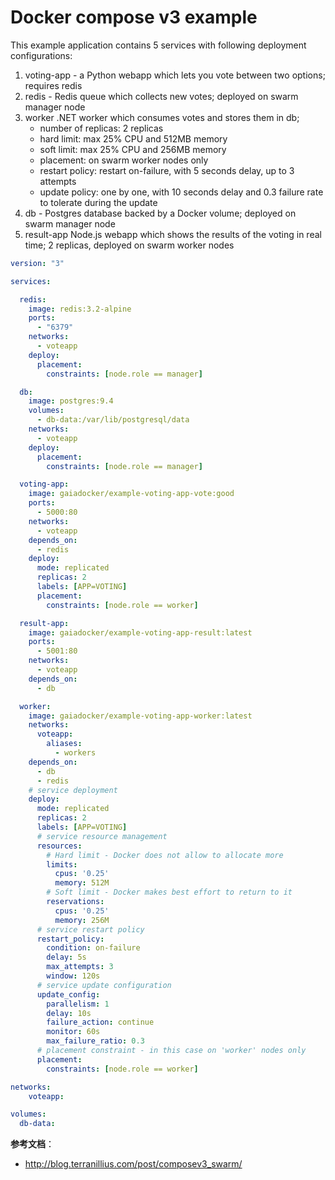 # Docker compose v3 example

This example application contains 5 services with following deployment configurations:

1. voting-app - a Python webapp which lets you vote between two options; requires redis
2. redis - Redis queue which collects new votes; deployed on swarm manager node
3. worker .NET worker which consumes votes and stores them in db;
	* number of replicas: 2 replicas
	* hard limit: max 25% CPU and 512MB memory
	* soft limit: max 25% CPU and 256MB memory
	* placement: on swarm worker nodes only
	* restart policy: restart on-failure, with 5 seconds delay, up to 3 attempts
	* update policy: one by one, with 10 seconds delay and 0.3 failure rate to tolerate during the update
4. db - Postgres database backed by a Docker volume; deployed on swarm manager node
5. result-app Node.js webapp which shows the results of the voting in real time; 2 replicas, deployed on swarm worker nodes

```yaml
version: "3"

services:

  redis:
    image: redis:3.2-alpine
    ports:
      - "6379"
    networks:
      - voteapp
    deploy:
      placement:
        constraints: [node.role == manager]

  db:
    image: postgres:9.4
    volumes:
      - db-data:/var/lib/postgresql/data
    networks:
      - voteapp
    deploy:
      placement:
        constraints: [node.role == manager]

  voting-app:
    image: gaiadocker/example-voting-app-vote:good
    ports:
      - 5000:80
    networks:
      - voteapp
    depends_on:
      - redis
    deploy:
      mode: replicated
      replicas: 2
      labels: [APP=VOTING]
      placement:
        constraints: [node.role == worker]

  result-app:
    image: gaiadocker/example-voting-app-result:latest
    ports:
      - 5001:80
    networks:
      - voteapp
    depends_on:
      - db

  worker:
    image: gaiadocker/example-voting-app-worker:latest
    networks:
      voteapp:
        aliases:
          - workers
    depends_on:
      - db
      - redis
    # service deployment
    deploy:
      mode: replicated
      replicas: 2
      labels: [APP=VOTING]
      # service resource management
      resources:
        # Hard limit - Docker does not allow to allocate more
        limits:
          cpus: '0.25'
          memory: 512M
        # Soft limit - Docker makes best effort to return to it
        reservations:
          cpus: '0.25'
          memory: 256M
      # service restart policy
      restart_policy:
        condition: on-failure
        delay: 5s
        max_attempts: 3
        window: 120s
      # service update configuration
      update_config:
        parallelism: 1
        delay: 10s
        failure_action: continue
        monitor: 60s
        max_failure_ratio: 0.3
      # placement constraint - in this case on 'worker' nodes only
      placement:
        constraints: [node.role == worker]

networks:
    voteapp:

volumes:
  db-data:
```


**参考文档**：

- http://blog.terranillius.com/post/composev3_swarm/
